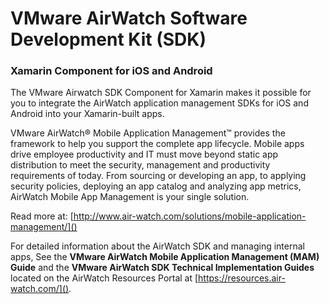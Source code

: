 
# VMware AirWatch Software Development Kit (SDK)
### Xamarin Component for iOS and Android

The VMware Airwatch SDK Component for Xamarin makes it possible for you to integrate the AirWatch application management SDKs for iOS and Android into your Xamarin-built apps.

VMware AirWatch® Mobile Application Management™ provides the framework to help you support the complete app lifecycle. Mobile apps drive employee productivity and IT must move beyond static app distribution to meet the security, management and productivity requirements of today. From sourcing or developing an app, to applying security policies, deploying an app catalog and analyzing app metrics, AirWatch Mobile App Management is your single solution.

Read more at: [http://www.air-watch.com/solutions/mobile-application-management/]()

For detailed information about the AirWatch SDK and managing internal apps, See the **VMware AirWatch Mobile Application Management (MAM) Guide** and the **VMware AirWatch SDK Technical Implementation Guides** located on the AirWatch Resources Portal at [https://resources.air-watch.com/]().

